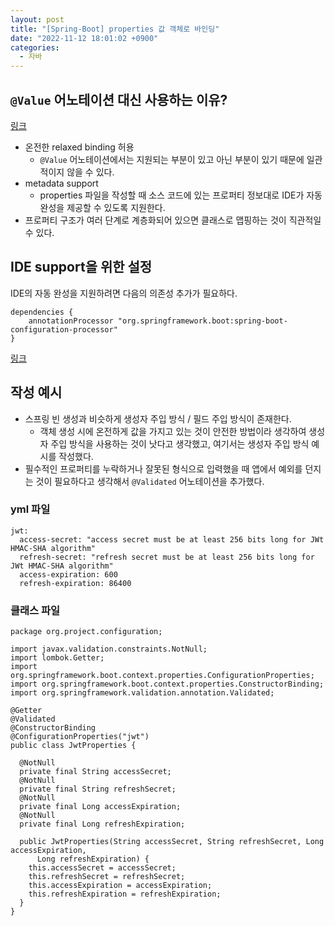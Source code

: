 ```yaml
---
layout: post
title: "[Spring-Boot] properties 값 객체로 바인딩"
date: "2022-11-12 18:01:02 +0900"
categories:
  - 자바
---
```

## `@Value` 어노테이션 대신 사용하는 이유?



[링크](https://docs.spring.io/spring-boot/docs/current/reference/html/features.html#features.external-config.typesafe-configuration-properties.vs-value-annotation)



- 온전한 relaxed binding 허용
	- `@Value` 어노테이션에서는 지원되는 부분이
	 있고 아닌 부분이 있기 때문에 일관적이지 않을 수 있다.
- metadata support
	- properties 파일을 작성할 때 소스 코드에 있는 프로퍼티
	 정보대로 IDE가 자동 완성을 제공할 수 있도록 지원한다.
- 프로퍼티 구조가 여러 단계로 계층화되어 있으면 클래스로
 맵핑하는 것이 직관적일 수 있다.


## IDE support을 위한 설정



 IDE의 자동 완성을 지원하려면 다음의 의존성 추가가 필요하다.
 



```False
dependencies {
    annotationProcessor "org.springframework.boot:spring-boot-configuration-processor"
}
```


[링크](https://docs.spring.io/spring-boot/docs/2.7.3/reference/html/configuration-metadata.html#appendix.configuration-metadata.annotation-processor)



## 작성 예시


- 스프링 빈 생성과 비슷하게 생성자 주입 방식 / 필드 주입
 방식이 존재한다.
	- 객체 생성 시에 온전하게 값을 가지고 있는 것이 안전한
	 방법이라 생각하여 생성자 주입 방식을 사용하는 것이
	 낫다고 생각했고, 여기서는 생성자 주입 방식 예시를
	 작성했다.
- 필수적인 프로퍼티를 누락하거나 잘못된 형식으로 입력했을 때
 앱에서 예외를 던지는 것이 필요하다고 생각해서
 `@Validated` 어노테이션을 추가했다.


### yml 파일



```False
jwt:
  access-secret: "access secret must be at least 256 bits long for JWt HMAC-SHA algorithm"
  refresh-secret: "refresh secret must be at least 256 bits long for JWt HMAC-SHA algorithm"
  access-expiration: 600
  refresh-expiration: 86400
```

### 클래스 파일



```False
package org.project.configuration;

import javax.validation.constraints.NotNull;
import lombok.Getter;
import org.springframework.boot.context.properties.ConfigurationProperties;
import org.springframework.boot.context.properties.ConstructorBinding;
import org.springframework.validation.annotation.Validated;

@Getter
@Validated
@ConstructorBinding
@ConfigurationProperties("jwt")
public class JwtProperties {

  @NotNull
  private final String accessSecret;
  @NotNull
  private final String refreshSecret;
  @NotNull
  private final Long accessExpiration;
  @NotNull
  private final Long refreshExpiration;

  public JwtProperties(String accessSecret, String refreshSecret, Long accessExpiration,
      Long refreshExpiration) {
    this.accessSecret = accessSecret;
    this.refreshSecret = refreshSecret;
    this.accessExpiration = accessExpiration;
    this.refreshExpiration = refreshExpiration;
  }
}
```
